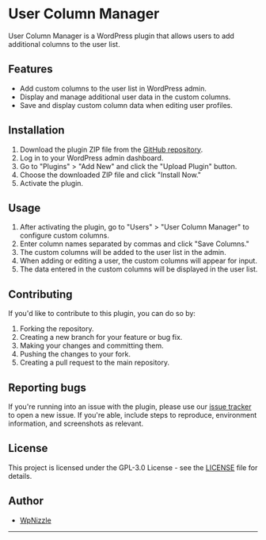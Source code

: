 # User Column Manager

User Column Manager is a WordPress plugin that allows users to add additional columns to the user list.

## Features

- Add custom columns to the user list in WordPress admin.
- Display and manage additional user data in the custom columns.
- Save and display custom column data when editing user profiles.

## Installation

1. Download the plugin ZIP file from the [GitHub repository](https://github.com/WpNizzle/User-Column-Manager).
2. Log in to your WordPress admin dashboard.
3. Go to "Plugins" > "Add New" and click the "Upload Plugin" button.
4. Choose the downloaded ZIP file and click "Install Now."
5. Activate the plugin.

## Usage

1. After activating the plugin, go to "Users" > "User Column Manager" to configure custom columns.
2. Enter column names separated by commas and click "Save Columns."
3. The custom columns will be added to the user list in the admin.
4. When adding or editing a user, the custom columns will appear for input.
5. The data entered in the custom columns will be displayed in the user list.

## Contributing

If you'd like to contribute to this plugin, you can do so by:

1. Forking the repository.
2. Creating a new branch for your feature or bug fix.
3. Making your changes and committing them.
4. Pushing the changes to your fork.
5. Creating a pull request to the main repository.

## Reporting bugs

If you're running into an issue with the plugin, please use our [issue tracker](https://github.com/WpNizzle/User-Column-Manager/issues/new) to open a new issue. If you're able, include steps to reproduce, environment information, and screenshots as relevant.

## License

This project is licensed under the GPL-3.0 License - see the [LICENSE](https://www.gnu.org/licenses/gpl-3.0.html) file for details.

## Author

- [WpNizzle](https://wpnizzle.com/)

---

<!-- For more information and support, visit the [plugin's GitHub repository](https://github.com/WpNizzle/User-Column-Manager). -->
